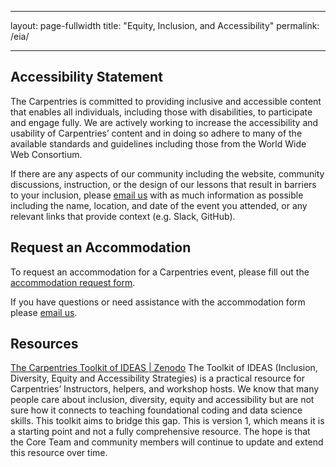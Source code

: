 
---
layout: page-fullwidth
title: "Equity, Inclusion, and Accessibility"
permalink: /eia/

---

## Accessibility Statement 

The Carpentries is committed to providing inclusive and accessible content that enables all individuals, including those with disabilities, to participate and engage fully. We are actively working to increase the accessibility and usability of Carpentries’ content and in doing so adhere to many of the available standards and guidelines including those from the World Wide Web Consortium. 

If there are any aspects of our community including the website, community discussions, instruction, or the design of our lessons that result in barriers to your inclusion, please [email us](mailto:{{site.contact}}) with as much information as possible including the name, location, and date of the event you attended, or any relevant links that provide context (e.g. Slack, GitHub). 


## Request an Accommodation 

To request an accommodation for a Carpentries event, please fill out the [accommodation request form](#). 

If you have questions or need assistance with the accommodation form please [email us](mailto:{{site.contact}}). 


## Resources 

[The Carpentries Toolkit of IDEAS | Zenodo](https://zenodo.org/record/7041935#.Y--_MWnMJD9)
The Toolkit of IDEAS (Inclusion, Diversity, Equity and Accessibility Strategies) is a practical resource for Carpentries’ Instructors, helpers, and workshop hosts. We know that many people care about inclusion, diversity, equity and accessibility but are not sure how it connects to teaching foundational coding and data science skills. This toolkit aims to bridge this gap. This is version 1, which means it is a starting point and not a fully comprehensive resource. The hope is that the Core Team and community members will continue to update and extend this resource over time.

